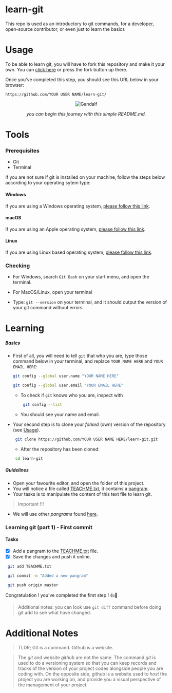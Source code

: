 # learn-git
This repo is used as an introductory to git commands, for a developer, open-source contributor, or even just to learn the basics

Usage
=====
To be able to learn git, you will have to fork this repository and make it your own.
You can [click here](https://github.com/theArtechnology/learn-git/fork) or press the fork button up there.

Once you've completed this step, you should see this URL below in your browser:
```text
https://github.com/YOUR USER NAME/learn-git/
```

<p align="center">
  <img src="https://mrwgifs.com/wp-content/uploads/2013/11/Gandalf-Is-Searching-For-Someone-To-Adventure-With-In-Lord-Of-The-Rings.gif" alt="Gandalf">
</p>

<p style="text-align: center;">
    <i>you can begin this journey with this simple README.md.</i>
</p>


Tools
=====
### Prerequisites
- Git
- Terminal

If you are not sure if git is installed on your machine, follow the steps below according to your operating sytem type:

#### Windows
If you are using a Windows operating system,  [please follow this link](https://gitforwindows.org/).

#### macOS
If you are using an Apple operating system,  [please follow this link](https://gist.github.com/derhuerst/1b15ff4652a867391f03#file-mac-md).

#### Linux
If you are using Linux based operating system,  [please follow this link](https://git-scm.com/download/linux).

### Checking
 - For Windows, search `Git Bash` on your start menu, and open the terminal.
 - For MacOS/Linux, open your terminal
 
 - Type: `git --version` on your terminal, and it should output the version of your git command without errors.

Learning
========

##### Basics
* First of all, you will need to tell `git` that who you are, type those command below in your terminal, and replace `YOUR NAME HERE` and `YOUR EMAIL HERE`:
    ```bash
    git config --global user.name "YOUR NAME HERE"
    ```
    
    ```bash
    git config --global user.email "YOUR EMAIL HERE"
    ```
  * To check if `git` knows who you are, inspect with 
    ```bash
     git config --list
    ```
  * You should see your name and email.
 
* Your second step is to clone your *forked* (own) version of the repository (see [Usage](#usage)).
    ```bash
     git clone https://github.com/YOUR USER NAME HERE/learn-git.git
    ```
   * After the repository has been cloned:
   ```bash
    cd learn-git
   ```
##### Guidelines
* Open your favourite editor, and open the folder of this project.
* You will notice a file called [TEACHME.txt](TEACHME.txt), it contains a [pangram](https://en.wikipedia.org/wiki/Pangram).
* Your tasks is to manipulate the content of this text file to learn git.
> Important !!!
* We will use other *pangrams* found [here](https://pangrampangram.com/blogs/journal/best-pangrams-a-tool-for-every-graphic-designers).

### Learning git (part 1) - First commit
#### Tasks
- [x] Add a pangram to the [TEACHME.txt](TEACHME.txt) file.
- [x] Save the changes and push it online.

```bash
 git add TEACHME.txt
```
```bash
 git commit -m "Added a new pangram"
```

```bash
 git push origin master
```
Congratulation ! you've completed the first step ! :+1::tada:
> Additional notes: you can look use `git diff` command before doing git add to see what have changed.
 
Additional Notes
================
> TLDR; Git is a command. Github is a website. 

> The *git* and website *github* are not the same. The command *git* is used to do a versioning system so that you can keep records and tracks of the version of your project codes alongside people you are coding with. On the opposite side, github is a website used to *host* the project you are working on, and provide you a visual perspective of the management of your project.
